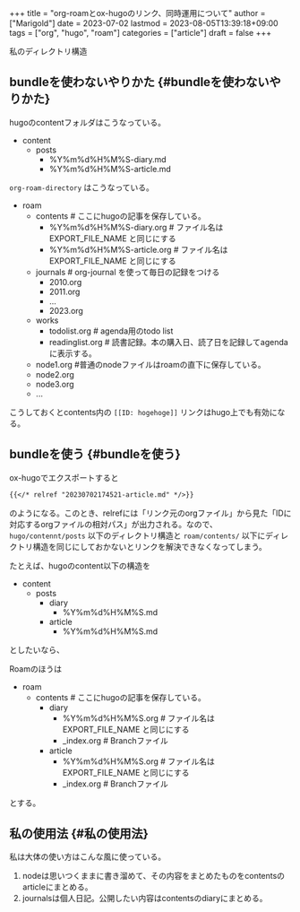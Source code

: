 +++
title = "org-roamとox-hugoのリンク、同時運用について"
author = ["Marigold"]
date = 2023-07-02
lastmod = 2023-08-05T13:39:18+09:00
tags = ["org", "hugo", "roam"]
categories = ["article"]
draft = false
+++

私のディレクトリ構造


## bundleを使わないやりかた {#bundleを使わないやりかた}

hugoのcontentフォルダはこうなっている。

-   content
    -   posts
        -   %Y%m%d%H%M%S-diary.md
        -   %Y%m%d%H%M%S-article.md

`org-roam-directory` はこうなっている。

-   roam
    -   contents    # ここにhugoの記事を保存している。
        -   %Y%m%d%H%M%S-diary.org    # ファイル名は EXPORT_FILE_NAME と同じにする
        -   %Y%m%d%H%M%S-article.org    # ファイル名は EXPORT_FILE_NAME と同じにする
    -   journals   # org-journal を使って毎日の記録をつける
        -   2010.org
        -   2011.org
        -   ...
        -   2023.org
    -   works
        -   todolist.org   # agenda用のtodo list
        -   readinglist.org   # 読書記録。本の購入日、読了日を記録してagendaに表示する。
    -   node1.org #普通のnodeファイルはroamの直下に保存している。
    -   node2.org
    -   node3.org
    -   ...

こうしておくとcontents内の `[[ID: hogehoge]]` リンクはhugo上でも有効になる。


## bundleを使う {#bundleを使う}

ox-hugoでエクスポートすると

```md
{{</* relref "20230702174521-article.md" */>}}
```

のようになる。このとき、relrefには「リンク元のorgファイル」から見た「IDに対応するorgファイルの相対パス」が出力される。なので、 `hugo/contennt/posts` 以下のディレクトリ構造と `roam/contents/` 以下にディレクトリ構造を同じにしておかないとリンクを解決できなくなってしまう。

たとえば、hugoのcontent以下の構造を

-   content
    -   posts
        -   diary
            -   %Y%m%d%H%M%S.md
        -   article
            -   %Y%m%d%H%M%S.md

としたいなら、

Roamのほうは

-   roam
    -   contents    # ここにhugoの記事を保存している。
        -   diary
            -   %Y%m%d%H%M%S.org    # ファイル名は EXPORT_FILE_NAME と同じにする
            -   \_index.org         # Branchファイル
        -   article
            -   %Y%m%d%H%M%S.org    # ファイル名は EXPORT_FILE_NAME と同じにする
            -   \_index.org         # Branchファイル

とする。


## 私の使用法 {#私の使用法}

私は大体の使い方はこんな風に使っている。

1.  nodeは思いつくままに書き溜めて、その内容をまとめたものをcontentsのarticleにまとめる。
2.  journalsは個人日記。公開したい内容はcontentsのdiaryにまとめる。
